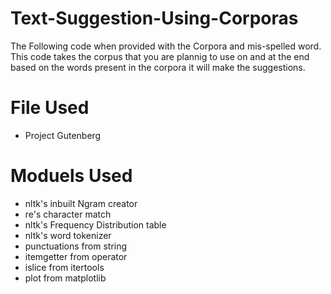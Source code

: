 # Text-Suggestion-Using-Corporas
The Following code when provided with the Corpora and mis-spelled word.
This code takes the corpus that you are plannig to use on and at the end based on the words present in the 
corpora it will make the suggestions.
# File Used 
* Project Gutenberg
# Moduels Used
* nltk's inbuilt Ngram creator
* re's character match
* nltk's Frequency Distribution table
* nltk's word tokenizer
* punctuations from string
* itemgetter from operator
* islice from itertools
* plot from matplotlib

